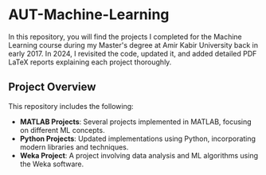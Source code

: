 # AUT-Machine-Learning

In this repository, you will find the projects I completed for the Machine Learning course during my Master's degree at Amir Kabir University back in early 2017. In 2024, I revisited the code, updated it, and added detailed PDF LaTeX reports explaining each project thoroughly.

## Project Overview

This repository includes the following:
- **MATLAB Projects**: Several projects implemented in MATLAB, focusing on different ML concepts.
- **Python Projects**: Updated implementations using Python, incorporating modern libraries and techniques.
- **Weka Project**: A project involving data analysis and ML algorithms using the Weka software.


